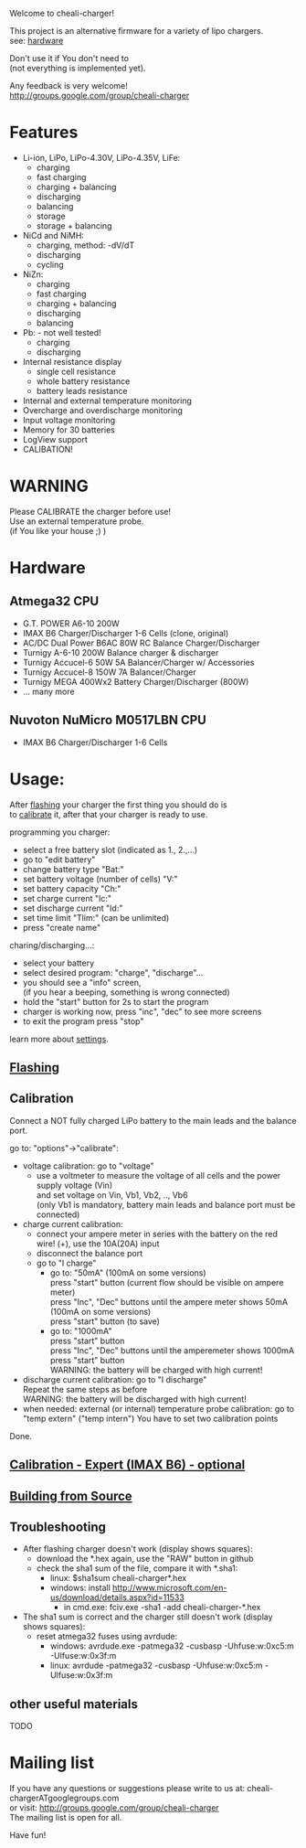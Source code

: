 Welcome to cheali-charger!

This project is an alternative firmware for a variety of lipo chargers.  
see: [hardware](README.md#hardware)

Don't use it if You don't need to  
(not everything is implemented yet).  

Any feedback is very welcome!  
http://groups.google.com/group/cheali-charger

Features
========
- Li-ion, LiPo, LiPo-4.30V, LiPo-4.35V, LiFe:
  - charging
  - fast charging
  - charging + balancing
  - discharging
  - balancing
  - storage
  - storage + balancing
- NiCd and NiMH:
  - charging, method: -dV/dT
  - discharging
  - cycling
- NiZn:
  - charging
  - fast charging
  - charging + balancing
  - discharging
  - balancing
- Pb: - not well tested!
  - charging
  - discharging
- Internal resistance display
  - single cell resistance
  - whole battery resistance
  - battery leads resistance
- Internal and external temperature monitoring
- Overcharge and overdischarge monitoring
- Input voltage monitoring
- Memory for 30 batteries
- LogView support
- CALIBATION!


WARNING
=======
Please CALIBRATE the charger before use!  
Use an external temperature probe.  
(if You like your house ;) )


Hardware
========
Atmega32 CPU
------------
- G.T. POWER A6-10 200W
- IMAX B6 Charger/Discharger 1-6 Cells (clone, original)
- AC/DC Dual Power B6AC 80W RC Balance Charger/Discharger
- Turnigy A-6-10 200W Balance charger & discharger
- Turnigy Accucel-6 50W 5A Balancer/Charger w/ Accessories
- Turnigy Accucel-8 150W 7A Balancer/Charger
- Turnigy MEGA 400Wx2 Battery Charger/Discharger (800W)
- ... many more

Nuvoton NuMicro M0517LBN CPU
----------------------------
- IMAX B6 Charger/Discharger 1-6 Cells


Usage:
======

After [flashing](docs/flashing.md) your charger the first thing you should do is  
to [calibrate](README.md#calibration) it, after that your charger is ready to use.

programming you charger:
- select a free battery slot (indicated as 1., 2.,...)
- go to "edit battery"
 - change battery type "Bat:"
 - set battery voltage (number of cells) "V:"
 - set battery capacity "Ch:"
 - set charge current "Ic:"
 - set discharge current "Id:"
 - set time limit "Tlim:" (can be unlimited)
 - press "create name"

charing/discharging...:
- select your battery
- select desired program: "charge", "discharge"...
- you should see a "info" screen,  
  (if you hear a beeping, something is wrong connected)
- hold the "start" button for 2s to start the program
- charger is working now, press "inc", "dec" to see more screens
- to exit the program press "stop"

learn more about [settings](docs/settings.md).

[Flashing](docs/flashing.md)
----------------------------

Calibration
-----------
Connect a NOT fully charged LiPo battery to the main leads
and the balance port.

go to: "options"->"calibrate":
- voltage calibration: go to "voltage"
   - use a voltmeter to measure the voltage of all cells and the power supply voltage (Vin)  
     and set voltage on Vin, Vb1, Vb2, .., Vb6  
     (only Vb1 is mandatory, battery main leads and balance port must be connected)
- charge current calibration: 
  - connect your ampere meter in series with the battery on the red wire! (+), use the 10A(20A) input  
  - disconnect the balance port
  - go to "I charge"  
    - go to: "50mA" (100mA on some versions)  
      press "start" button (current flow should be visible on ampere meter)  
      press "Inc", "Dec" buttons until the ampere meter shows 50mA (100mA on some versions)  
      press "start" button (to save)  
    - go to: "1000mA"  
      press "start" button  
      press "Inc", "Dec" buttons until the amperemeter shows 1000mA  
      press "start" button  
      WARNING: the battery will be charged with high current!
- discharge current calibration: go to "I discharge"  
    Repeat the same steps as before  
    WARNING: the battery will be discharged with high current!
- when needed: external (or internal) temperature probe calibration: go to "temp extern" ("temp intern")
    You have to set two calibration points

Done.

[Calibration - Expert (IMAX B6) - optional](docs/caligration_expert.md)
-----------------------------------------------------------------------

[Building from Source](docs/building.md)
----------------------------------------


Troubleshooting
---------------
- After flashing charger doesn't work (display shows squares):
  - download the *.hex again, use the "RAW" button in github
  - check the sha1 sum of the file, compare it with *.sha1:
    - linux: $sha1sum cheali-charger*.hex
    - windows: install http://www.microsoft.com/en-us/download/details.aspx?id=11533
      - in cmd.exe: fciv.exe -sha1 -add cheali-charger-*.hex
- The sha1 sum is correct and the charger still doesn't work (display shows squares):
  - reset atmega32 fuses using avrdude:
    - windows: avrdude.exe -patmega32 -cusbasp -Uhfuse:w:0xc5:m -Ulfuse:w:0x3f:m
    - linux:   avrdude     -patmega32 -cusbasp -Uhfuse:w:0xc5:m -Ulfuse:w:0x3f:m


other useful materials
----------------------
TODO

Mailing list
============
If you have any questions or suggestions please write to us at: cheali-chargerATgooglegroups.com  
or visit: http://groups.google.com/group/cheali-charger  
The mailing list is open for all.

Have fun!
